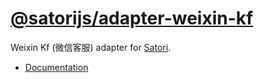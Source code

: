 # [@satorijs/adapter-weixin-kf](https://koishi.chat/plugins/adapter/weixin-kf.html)

Weixin Kf (微信客服) adapter for [Satori](https://github.com/satorijs/satori).

- [Documentation](https://koishi.chat/plugins/adapter/weixin-kf.html)
